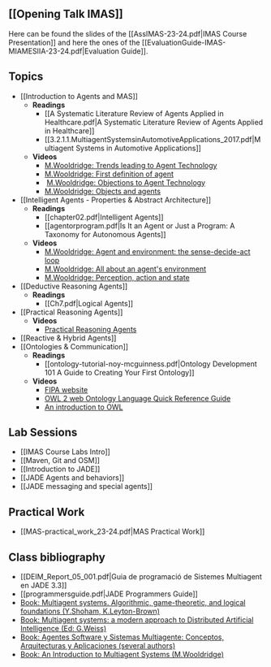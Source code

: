 ## [[Opening Talk IMAS]]
Here can be found the slides of the [[AssIMAS-23-24.pdf|IMAS Course Presentation]] and here the ones of the [[EvaluationGuide-IMAS-MIAMESIIA-23-24.pdf|Evaluation Guide]].

## Topics
- [[Introduction to Agents and MAS]]
	- **Readings**
		- [[A Systematic Literature Review of Agents Applied in Healthcare.pdf|A Systematic Literature Review of Agents Applied in Healthcare]]
		- [[3.2.1.1.MultiagentSystemsinAutomotiveApplications_2017.pdf|Multiagent Systems in Automotive Applications]]
	- **Videos**
		- [M.Wooldridge: Trends leading to Agent Technology](https://www.youtube.com/watch?v=6HiM_wIowmo&list=TL0ChcgIn1i7JtXkQSPLn_rRjwYbL3llMj)
		- [M.Wooldridge: First definition of agent](https://www.youtube.com/watch?v=VwQ132JpOjs&list=TL0ChcgIn1i7JtXkQSPLn_rRjwYbL3llMj)
		-  [M.Wooldridge: Objections to Agent Technology](https://www.youtube.com/watch?v=qxukFHs58ds)
		- [M.Wooldridge: Objects and agents](youtube.com/watch?v=oqFwZ2xitUE)
- [[Intelligent Agents - Properties & Abstract Architecture]]
	- **Readings**
		- [[chapter02.pdf|Intelligent Agents]]
		- [[agentorprogram.pdf|Is It an Agent or Just a Program: A Taxonomy for Autonomous Agents]]
	- **Videos**
		- [M.Wooldridge: Agent and environment: the sense-decide-act loop](https://www.youtube.com/watch?v=_iPMIU6jbio)
		- [M.Wooldridge: All about an agent's environment](https://www.youtube.com/watch?v=Tu72LCyJKdU)
		- [M.Wooldridge: Perception, action and state](https://www.youtube.com/watch?v=Ua_TpT6AF9I)
- [[Deductive Reasoning Agents]]
	- **Readings**
		- [[Ch7.pdf|Logical Agents]]
- [[Practical Reasoning Agents]]
	- **Videos**
		- [Practical Reasoning Agents](https://www.youtube.com/watch?v=6rJmpgBjGxU)
- [[Reactive & Hybrid Agents]]
- [[Ontologies & Communication]]
	- **Readings**
		- [[ontology-tutorial-noy-mcguinness.pdf|Ontology Development 101 A Guide to Creating Your First Ontology]]
	- **Videos**
		- [FIPA website](http://www.fipa.org/)
		- [OWL 2 web Ontology Language Quick Reference Guide](https://www.w3.org/TR/owl2-quick-reference/)
		- [An introduction to OWL](https://videolectures.net/iswc08_hendler_ittsw/)
## Lab Sessions

- [[IMAS Course Labs Intro]]
- [[Maven, Git and OSM]]
- [[Introduction to JADE]]
- [[JADE Agents and behaviors]]
- [[JADE messaging and special agents]]

## Practical Work
* [[MAS-practical_work_23-24.pdf|MAS Practical Work]]
## Class bibliography
- [[DEIM_Report_05_001.pdf|Guia de programació de Sistemes Multiagent en JADE 3.3]]
- [[programmersguide.pdf|JADE Programmers Guide]]
- [Book: Multiagent systems. Algorithmic, game-theoretic, and logical foundations (Y.Shoham, K.Leyton-Brown)](https://campusvirtual.urv.cat/mod/url/view.php?id=3595034)
- [Book: Multiagent systems: a modern approach to Distributed Artificial Intelligence (Ed: G.Weiss)](https://campusvirtual.urv.cat/mod/url/view.php?id=3595033)
- [Book: Agentes Software y Sistemas Multiagente: Conceptos, Arquitecturas y Aplicaciones (several authors)](https://campusvirtual.urv.cat/mod/url/view.php?id=3595032)
- [Book: An Introduction to Multiagent Systems (M.Wooldridge)](https://campusvirtual.urv.cat/mod/url/view.php?id=3595031)
